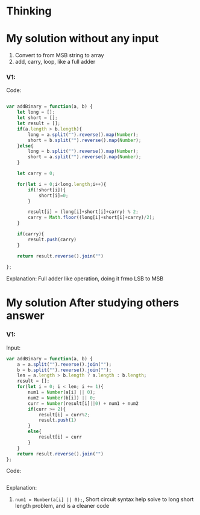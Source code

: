 # Thinking



# My solution without any input
1. Convert to from MSB string to  array
2. add, carry, loop, like a full adder
### V1:
Code:
```js

var addBinary = function(a, b) {
    let long = [];
    let short = [];
    let result = [];
    if(a.length > b.length){
        long = a.split("").reverse().map(Number);
        short = b.split("").reverse().map(Number);
    }else{
        long = b.split("").reverse().map(Number);
        short = a.split("").reverse().map(Number);
    }

    let carry = 0;

    for(let i = 0;i<long.length;i++){
        if(!short[i]){
            short[i]=0;
        }

        result[i] = (long[i]+short[i]+carry) % 2;
        carry = Math.floor((long[i]+short[i]+carry)/2);
    }

    if(carry){
        result.push(carry)
    }

    return result.reverse().join("")
    
};
```
Explanation:
Full adder like operation, doing it frmo LSB to MSB

# My solution After studying others answer

### V1: 
Input:
```js
var addBinary = function(a, b) {
    a = a.split("").reverse().join("");
    b = b.split("").reverse().join("");
    len = a.length > b.length ? a.length : b.length;
    result = [];
    for(let i = 0; i < len; i += 1){
        num1 = Number(a[i] || 0);
        num2 = Number(b[i]) || 0;
        curr = Number(result[i]||0) + num1 + num2
        if(curr >= 2){
            result[i] = curr%2;
            result.push(1)
        }
        else{
            result[i] = curr
        }
    }
    return result.reverse().join("")
};
```
Code:
```js

```
Explanation:

1. `num1 = Number(a[i] || 0);`, Short circuit syntax help solve to long short length problem, and is a cleaner code